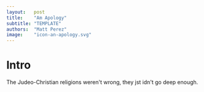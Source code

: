 ```yaml
---
layout:   post
title:    "Am Apology"
subtitle: "TEMPLATE"
authors:  "Matt Perez"
image:    "icon-an-apology.svg"
---
```


<div style='display:none; '>
 <p>The Judeo-Christian religions weren't wrong, they jst idn't go deep enough.</p>
</div>

<h1>Intro</h1>
 <p>The Judeo-Christian religions weren't wrong, they jst idn't go deep enough.</p>
